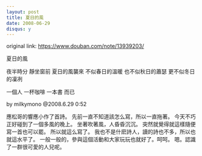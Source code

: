 ```yaml
---
layout: post
title: 夏日的風
date: 2008-06-29
disqus: y
---
```


original link: https://www.douban.com/note/13939203/

夏日的風

夜半時分
靜坐窗前
夏日的風襲來
不似春日的溫暖
也不似秋日的蕭瑟
更不似冬日的凜冽

一個人
一杯咖啡
一本書
而已

by milkymono @2008.6.29 0:52



應松哥的響應小作了首詩。
先前一直不知道該怎么寫，所以一直拖著。
今天不巧正好碰到了一個多風的晚上。
坐著吹著風，人昏昏沉沉。
突然就覺得就這樣隨便寫一首也可以罷。
所以就這么寫了。
我也不是什麽詩人，讀的詩也不多，所以也就這水平了。
一般一般的，參與這個活動和大家玩玩也就好了。呵呵。
嗯。認識了一群很可愛的人兒呢。
